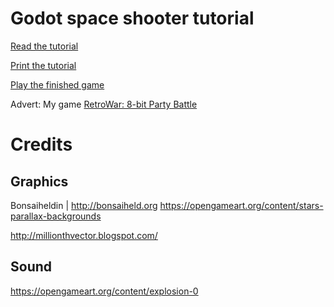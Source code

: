 # Godot space shooter tutorial

[Read the tutorial](https://electronstudio.github.io/godot_space/tutorial)

[Print the tutorial](https://electronstudio.github.io/godot_space/tutorial.pdf)

[Play the finished game](https://electronstudio.github.io/godot_space/)

Advert: My game [RetroWar: 8-bit Party Battle](https://store.steampowered.com/app/664240/RetroWar_8bit_Party_Battle/)

# Credits

## Graphics

Bonsaiheldin | http://bonsaiheld.org https://opengameart.org/content/stars-parallax-backgrounds

http://millionthvector.blogspot.com/

## Sound

https://opengameart.org/content/explosion-0


